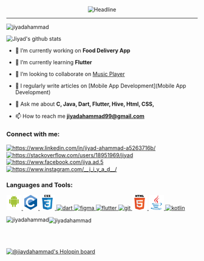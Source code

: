 <div align=center>
        <img src="https://readme-typing-svg.herokuapp.com?color=%236FDA44&size=32&center=true&vCenter=true&width=600&height=50&lines=Hi+there+I'm+Jiyad+%F0%9F%91%8B;FullStack-+Flutter+-Developer;Problem+Solver;Open-Source+Enthusiast" alt="Headline" />
    </div>

<hr>

<!-- <h1 align="center">Hi 👋, I'm Jiyad Ahammad</h1> -->



<p align="left"> <img src="https://komarev.com/ghpvc/?username=jiyadahammad&label=Profile%20views&color=0e75b6&style=flat" alt="jiyadahammad" /> </p>


![Jiyad's github stats](https://github-readme-stats.vercel.app/api?username=jiyadahammad&show_icons=true&theme=react)


- 🔭 I’m currently working on **Food Delivery App**

- 🌱 I’m currently learning **Flutter**

- 👯 I’m looking to collaborate on [Music Player](https://github.com/JiyadAhammad/music-player)

- 📝 I regularly write articles on [Mobile App Development](Mobile App Development)

- 💬 Ask me about **C, Java, Dart, Flutter, Hive, Html, CSS,**

- 📫 How to reach me **jiyadahammad99@gmail.com**






<!-- <img align="center" alt="flutter" src="https://camo.githubusercontent.com/5ddf73ad3a205111cf8c686f687fc216c2946a75005718c8da5b837ad9de78c9/68747470733a2f2f7468756d62732e6766796361742e636f6d2f4576696c4e657874446576696c666973682d736d616c6c2e676966"><br><br><br> -->

<!-- 
<p align="left"> <a href="https://github.com/ryo-ma/github-profile-trophy"><img src="https://github-profile-trophy.vercel.app/?username=jiyadahammad" alt="jiyadahammad" /></a> </p> -->



<h3 align="left">Connect with me:</h3>
<p align="left">
<a href="https://linkedin.com/in/https://www.linkedin.com/in/jiyad-ahammad-a5263716b/" target="blank"><img align="center" src="https://raw.githubusercontent.com/rahuldkjain/github-profile-readme-generator/master/src/images/icons/Social/linked-in-alt.svg" alt="https://www.linkedin.com/in/jiyad-ahammad-a5263716b/" height="30" width="40" /></a>
<a href="https://stackoverflow.com/users/https://stackoverflow.com/users/18951969/jiyad" target="blank"><img align="center" src="https://raw.githubusercontent.com/rahuldkjain/github-profile-readme-generator/master/src/images/icons/Social/stack-overflow.svg" alt="https://stackoverflow.com/users/18951969/jiyad" height="30" width="40" /></a>
<a href="https://fb.com/https://www.facebook.com/jiya.ad.5" target="blank"><img align="center" src="https://raw.githubusercontent.com/rahuldkjain/github-profile-readme-generator/master/src/images/icons/Social/facebook.svg" alt="https://www.facebook.com/jiya.ad.5" height="30" width="40" /></a>
<a href="https://instagram.com/https://www.instagram.com/__j_i_y_a_d__/" target="blank"><img align="center" src="https://raw.githubusercontent.com/rahuldkjain/github-profile-readme-generator/master/src/images/icons/Social/instagram.svg" alt="https://www.instagram.com/__j_i_y_a_d__/" height="30" width="40" /></a>
</p>

<h3 align="left">Languages and Tools:</h3>
<p align="left"> <a href="https://developer.android.com" target="_blank" rel="noreferrer"> <img src="https://raw.githubusercontent.com/devicons/devicon/master/icons/android/android-original-wordmark.svg" alt="android" width="40" height="40"/> </a> <a href="https://www.cprogramming.com/" target="_blank" rel="noreferrer"> <img src="https://raw.githubusercontent.com/devicons/devicon/master/icons/c/c-original.svg" alt="c" width="40" height="40"/> </a> <a href="https://www.w3schools.com/css/" target="_blank" rel="noreferrer"> <img src="https://raw.githubusercontent.com/devicons/devicon/master/icons/css3/css3-original-wordmark.svg" alt="css3" width="40" height="40"/> </a> <a href="https://dart.dev" target="_blank" rel="noreferrer"> <img src="https://www.vectorlogo.zone/logos/dartlang/dartlang-icon.svg" alt="dart" width="40" height="40"/> </a> <a href="https://www.figma.com/" target="_blank" rel="noreferrer"> <img src="https://www.vectorlogo.zone/logos/figma/figma-icon.svg" alt="figma" width="40" height="40"/> </a> <a href="https://flutter.dev" target="_blank" rel="noreferrer"> <img src="https://www.vectorlogo.zone/logos/flutterio/flutterio-icon.svg" alt="flutter" width="40" height="40"/> </a> <a href="https://git-scm.com/" target="_blank" rel="noreferrer"> <img src="https://www.vectorlogo.zone/logos/git-scm/git-scm-icon.svg" alt="git" width="40" height="40"/> </a> <a href="https://www.w3.org/html/" target="_blank" rel="noreferrer"> <img src="https://raw.githubusercontent.com/devicons/devicon/master/icons/html5/html5-original-wordmark.svg" alt="html5" width="40" height="40"/> </a> <a href="https://www.java.com" target="_blank" rel="noreferrer"> <img src="https://raw.githubusercontent.com/devicons/devicon/master/icons/java/java-original.svg" alt="java" width="40" height="40"/> </a> <a href="https://kotlinlang.org" target="_blank" rel="noreferrer"> <img src="https://www.vectorlogo.zone/logos/kotlinlang/kotlinlang-icon.svg" alt="kotlin" width="40" height="40"/> </a> </p>

<p><img align="left" src="https://github-readme-stats.vercel.app/api/top-langs?username=jiyadahammad&show_icons=true&locale=en&layout=compact" alt="jiyadahammad" /></p>

<p><img align="center" src="https://github-readme-streak-stats.herokuapp.com/?user=jiyadahammad&" alt="jiyadahammad" /></p>

<br><br><br>[![@jiaydahammad's Holopin board](https://holopin.me/jiaydahammad)](https://holopin.io/@jiaydahammad)<br><br><br>

